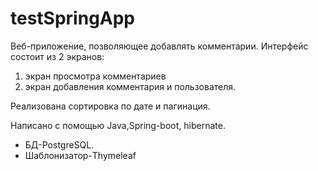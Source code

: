 # testSpringApp
Веб-приложение, позволяющее добавлять комментарии.
Интерфейс состоит из 2 экранов:
1) экран просмотра комментариев
2) экран добавления комментария и пользователя.

Реализована сортировка по дате и пагинация.

Написано с помощью Java,Spring-boot, hibernate.
- БД-PostgreSQL.
- Шаблонизатор-Thymeleaf

